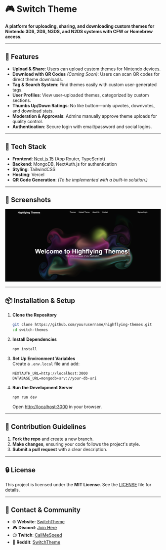 # 🎮 Switch Theme

**A platform for uploading, sharing, and downloading custom themes for Nintendo 3DS, 2DS, N3DS, and N2DS systems with CFW or Homebrew access.**  

---

## 🌟 Features

- **Upload & Share**: Users can upload custom themes for Nintendo devices.  
- **Download with QR Codes** *(Coming Soon)*: Users can scan QR codes for direct theme downloads.  
- **Tag & Search System**: Find themes easily with custom user-generated tags.  
- **User Profiles**: View user-uploaded themes, categorized by custom sections.  
- **Thumbs Up/Down Ratings**: No like button—only upvotes, downvotes, and download stats.  
- **Moderation & Approvals**: Admins manually approve theme uploads for quality control.  
- **Authentication**: Secure login with email/password and social logins.  

---

## 🚀 Tech Stack

- **Frontend**: [Next.js 15](https://nextjs.org/) (App Router, TypeScript)  
- **Backend**: MongoDB, NextAuth.js for authentication  
- **Styling**: TailwindCSS  
- **Hosting**: Vercel  
- **QR Code Generation**: *(To be implemented with a built-in solution.)*  

---

## 📸 Screenshots

![Switch Themes Banner](https://github.com/anasahmed07/Highflying-Themes/blob/main/public/banner.png)

---

## 📦 Installation & Setup

1. **Clone the Repository**  
   ```bash
   git clone https://github.com/yourusername/highflying-themes.git
   cd switch-themes
   ```
2. **Install Dependencies**  
   ```bash
   npm install
   ```
3. **Set Up Environment Variables**  
   Create a `.env.local` file and add:  
   ```plaintext
   NEXTAUTH_URL=http://localhost:3000
   DATABASE_URL=mongodb+srv://your-db-uri
   ```
4. **Run the Development Server**  
   ```bash
   npm run dev
   ```
   Open [http://localhost:3000](http://localhost:3000) in your browser.

---

## 📜 Contribution Guidelines

1. **Fork the repo** and create a new branch.  
2. **Make changes**, ensuring your code follows the project's style.  
3. **Submit a pull request** with a clear description.  

---

## 🔒 License

This project is licensed under the **MIT License**. See the [LICENSE](LICENSE) file for details.

---

## 📢 Contact & Community

- 🌐 **Website**: [SwitchTheme](https://www.highflyingthemes.com)  
- 🎮 **Discord**: [Join Here](https://discord.gg/BupA4phdVC)  
- 📺 **Twitch**: [CallMeSpeed](https://www.twitch.tv/CallMeSpeed)  
- 📰 **Reddit**: [SwitchTheme](https://www.reddit.com/r/HighflyingThemes)

